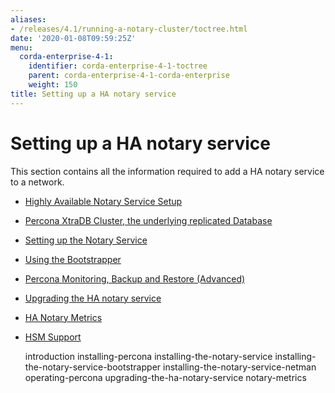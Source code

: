 ```yaml
---
aliases:
- /releases/4.1/running-a-notary-cluster/toctree.html
date: '2020-01-08T09:59:25Z'
menu:
  corda-enterprise-4-1:
    identifier: corda-enterprise-4-1-toctree
    parent: corda-enterprise-4-1-corda-enterprise
    weight: 150
title: Setting up a HA notary service
---
```



# Setting up a HA notary service

This section contains all the information required to add a HA notary service to a network.



* [Highly Available Notary Service Setup](introduction.md)
* [Percona XtraDB Cluster, the underlying replicated Database](installing-percona.md)
* [Setting up the Notary Service](installing-the-notary-service.md)
* [Using the Bootstrapper](installing-the-notary-service-bootstrapper.md)
* [Percona Monitoring, Backup and Restore (Advanced)](operating-percona.md)
* [Upgrading the HA notary service](upgrading-the-ha-notary-service.md)
* [HA Notary Metrics](notary-metrics.md)
* [HSM Support](hsm-support.md)


  introduction
  installing-percona
  installing-the-notary-service
  installing-the-notary-service-bootstrapper
  installing-the-notary-service-netman
  operating-percona
  upgrading-the-ha-notary-service
  notary-metrics
